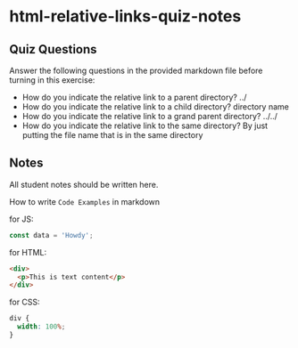 # html-relative-links-quiz-notes

## Quiz Questions

Answer the following questions in the provided markdown file before turning in this exercise:

- How do you indicate the relative link to a parent directory?
  ../
- How do you indicate the relative link to a child directory?
  directory name
- How do you indicate the relative link to a grand parent directory?
  ../../
- How do you indicate the relative link to the same directory?
  By just putting the file name that is in the same directory

## Notes

All student notes should be written here.

How to write `Code Examples` in markdown

for JS:

```javascript
const data = 'Howdy';
```

for HTML:

```html
<div>
  <p>This is text content</p>
</div>
```

for CSS:

```css
div {
  width: 100%;
}
```
